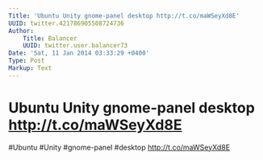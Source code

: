 ```yaml
---
Title: 'Ubuntu Unity gnome-panel desktop http://t.co/maWSeyXd8E'
UUID: twitter.421786905508724736
Author:
    Title: Balancer
    UUID: twitter.user.balancer73
Date: 'Sat, 11 Jan 2014 03:33:29 +0400'
Type: Post
Markup: Text
---
```


# Ubuntu Unity gnome-panel desktop http://t.co/maWSeyXd8E

#Ubuntu #Unity #gnome-panel #desktop http://t.co/maWSeyXd8E